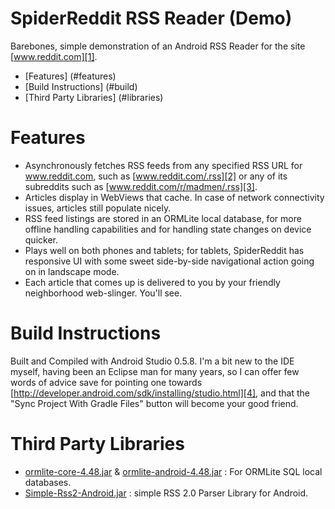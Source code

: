 SpiderReddit RSS Reader (Demo)
==============================

Barebones, simple demonstration of an Android RSS Reader for the site [www.reddit.com][1].

- [Features] (#features)
- [Build Instructions] (#build)
- [Third Party Libraries] (#libraries)

# Features

* Asynchronously fetches RSS feeds from any specified RSS URL for www.reddit.com, such as [www.reddit.com/.rss][2] or any of its subreddits such as [www.reddit.com/r/madmen/.rss][3].
* Articles display in WebViews that cache. In case of network connectivity issues, articles still populate nicely.
* RSS feed listings are stored in an ORMLite local database, for more offline handling capabilities and for handling state changes on device quicker.
* Plays well on both phones and tablets; for tablets, SpiderReddit has responsive UI with some sweet side-by-side navigational action going on in landscape mode.
* Each article that comes up is delivered to you by your friendly neighborhood web-slinger. You'll see.

# Build Instructions

Built and Compiled with Android Studio 0.5.8. I'm a bit new to the IDE myself, having been an Eclipse man for many years, so I can offer few words of advice save for pointing one towards [http://developer.android.com/sdk/installing/studio.html][4], and that the "Sync Project With Gradle Files" button will become your good friend.

# Third Party Libraries

* [ormlite-core-4.48.jar][5] & [ormlite-android-4.48.jar][6] : For ORMLite SQL local databases.
* [Simple-Rss2-Android.jar][7] : simple RSS 2.0 Parser Library for Android.

[1]: http://www.reddit.com
[2]: www.reddit.com/.rss
[3]: www.reddit.com/r/madmen/.rss
[4]: http://developer.android.com/sdk/installing/studio.html
[5]: http://ormlite.com/releases/
[6]: http://ormlite.com/releases/
[7]: https://github.com/salendron/Simple-Rss2-Android
